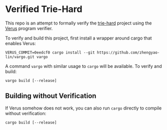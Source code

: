 # Verified Trie-Hard

This repo is an attempt to formally verify the [trie-hard](https://github.com/cloudflare/trie-hard) project
using the [Verus](https://github.com/verus-lang/verus) program verifier.

To verify and build this project, first install a wrapper around cargo that enables Verus:
```
VERUS_COMMIT=0eedcf0 cargo install --git https://github.com/zhengyao-lin/vargo.git vargo
```

A command `vargo` with similar usage to `cargo` will be available.
To verify and build:
```
vargo build [--release]
```

## Building without Verification

If Verus somehow does not work, you can also run `cargo` directly to compile without verification:
```
cargo build [--release]
```

